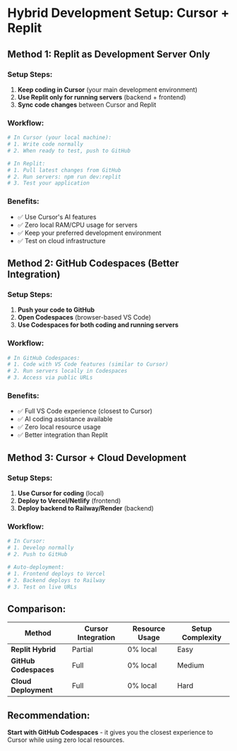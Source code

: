 # Hybrid Development Setup: Cursor + Replit

## Method 1: Replit as Development Server Only

### Setup Steps:
1. **Keep coding in Cursor** (your main development environment)
2. **Use Replit only for running servers** (backend + frontend)
3. **Sync code changes** between Cursor and Replit

### Workflow:
```bash
# In Cursor (your local machine):
# 1. Write code normally
# 2. When ready to test, push to GitHub

# In Replit:
# 1. Pull latest changes from GitHub
# 2. Run servers: npm run dev:replit
# 3. Test your application
```

### Benefits:
- ✅ Use Cursor's AI features
- ✅ Zero local RAM/CPU usage for servers
- ✅ Keep your preferred development environment
- ✅ Test on cloud infrastructure

## Method 2: GitHub Codespaces (Better Integration)

### Setup Steps:
1. **Push your code to GitHub**
2. **Open Codespaces** (browser-based VS Code)
3. **Use Codespaces for both coding and running servers**

### Workflow:
```bash
# In GitHub Codespaces:
# 1. Code with VS Code features (similar to Cursor)
# 2. Run servers locally in Codespaces
# 3. Access via public URLs
```

### Benefits:
- ✅ Full VS Code experience (closest to Cursor)
- ✅ AI coding assistance available
- ✅ Zero local resource usage
- ✅ Better integration than Replit

## Method 3: Cursor + Cloud Development

### Setup Steps:
1. **Use Cursor for coding** (local)
2. **Deploy to Vercel/Netlify** (frontend)
3. **Deploy backend to Railway/Render** (backend)

### Workflow:
```bash
# In Cursor:
# 1. Develop normally
# 2. Push to GitHub

# Auto-deployment:
# 1. Frontend deploys to Vercel
# 2. Backend deploys to Railway
# 3. Test on live URLs
```

## Comparison:

| Method | Cursor Integration | Resource Usage | Setup Complexity |
|--------|-------------------|----------------|------------------|
| **Replit Hybrid** | Partial | 0% local | Easy |
| **GitHub Codespaces** | Full | 0% local | Medium |
| **Cloud Deployment** | Full | 0% local | Hard |

## Recommendation:
**Start with GitHub Codespaces** - it gives you the closest experience to Cursor while using zero local resources.
